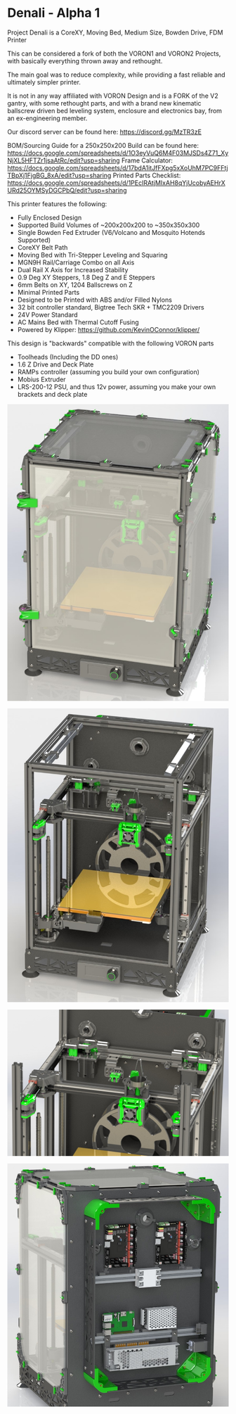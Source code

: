 # Denali - Alpha 1
Project Denali is a CoreXY, Moving Bed, Medium Size, Bowden Drive, FDM Printer

This can be considered a fork of both the VORON1 and VORON2 Projects, with basically everything thrown away and rethought.

The main goal was to reduce complexity, while providing a fast reliable and ultimately simpler printer.

It is not in any way affiliated with VORON Design and is a FORK of the V2 gantry, with some rethought parts, and with a brand new kinematic ballscrew driven bed leveling system, enclosure and electronics bay, from an ex-engineering member.

Our discord server can be found here: https://discord.gg/MzTR3zE

BOM/Sourcing Guide for a 250x250x200 Build can be found here: https://docs.google.com/spreadsheets/d/1O3eyVuQ6M4F03MJSDs4Z71_XyNjXL5HFTZr1jsaAtRc/edit?usp=sharing
Frame Calculator: https://docs.google.com/spreadsheets/d/17bdA1itJfFXpg5xXoUhM7PC9FFtjTBpXj1FjgBG_8xA/edit?usp=sharing
Printed Parts Checklist: https://docs.google.com/spreadsheets/d/1PEcIRAtjMIxAH8qYjUcobyAEHrXURd25OYMSyDGCPbQ/edit?usp=sharing

This printer features the following:
 - Fully Enclosed Design
 - Supported Build Volumes of ~200x200x200 to ~350x350x300
 - Single Bowden Fed Extruder (V6/Volcano and Mosquito Hotends Supported)
 - CoreXY Belt Path
 - Moving Bed with Tri-Stepper Leveling and Squaring
 - MGN9H Rail/Carriage Combo on all Axis
 - Dual Rail X Axis for Increased Stability
 - 0.9 Deg XY Steppers, 1.8 Deg Z and E Steppers
 - 6mm Belts on XY, 1204 Ballscrews on Z
 - Minimal Printed Parts
 - Designed to be Printed with ABS and/or Filled Nylons
 - 32 bit controller standard, Bigtree Tech SKR + TMC2209 Drivers
 - 24V Power Standard
 - AC Mains Bed with Thermal Cutoff Fusing
 - Powered by Klipper: https://github.com/KevinOConnor/klipper/

This design is "backwards" compatible with the following VORON parts
 - Toolheads (Including the DD ones)
 - 1.6 Z Drive and Deck Plate
 - RAMPs controller (assuming you build your own configuration)
 - Mobius Extruder
 - LRS-200-12 PSU, and thus 12v power, assuming you make your own brackets and deck plate
 
 ![Image of Denali with Panels](https://github.com/Annex-Engineering/Denali/blob/master/Images/Denali_-_ISO_Machine.JPG?raw=true)
 
 ![Image of Denali without Panels](https://github.com/Annex-Engineering/Denali/blob/master/Images/Denali_-_Whole_Machine.JPG?raw=true)
  
 ![Image of Denali Gantry](https://raw.githubusercontent.com/Annex-Engineering/Denali/master/Images/Denali_-_Sectioned_Top_View.JPG)
 
 ![Image of Denali Electrical Box](https://github.com/Annex-Engineering/Denali/blob/master/Images/Denali_-_Electronics.JPG?raw=true)
